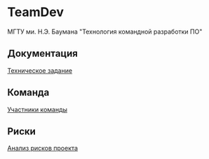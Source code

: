 # TeamDev
МГТУ ми. Н.Э. Баумана "Технология командной разработки ПО"

## Документация

[Техническое задание](../../wiki/Техническое-задание)

## Команда

[Участники команды](../../wiki/Участники-проекта)

## Риски

[Анализ рисков проекта](../../wiki/Анализ-рисков)

